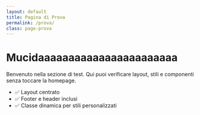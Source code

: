 ```yaml
---
layout: default
title: Pagina di Prova
permalink: /prova/
class: page-prova
---
```


<h1>Mucidaaaaaaaaaaaaaaaaaaaaaaa</h1>
<p>Benvenuto nella sezione di test. Qui puoi verificare layout, stili e componenti senza toccare la homepage.</p>

<ul>
  <li>✅ Layout centrato</li>
  <li>✅ Footer e header inclusi</li>
  <li>✅ Classe dinamica per stili personalizzati</li>
</ul>
